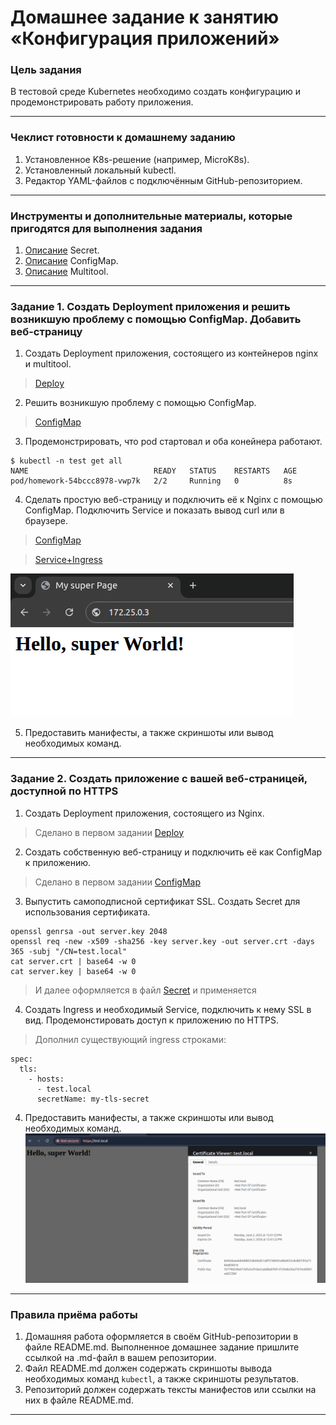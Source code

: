 # Домашнее задание к занятию «Конфигурация приложений»

### Цель задания

В тестовой среде Kubernetes необходимо создать конфигурацию и продемонстрировать работу приложения.

------

### Чеклист готовности к домашнему заданию

1. Установленное K8s-решение (например, MicroK8s).
2. Установленный локальный kubectl.
3. Редактор YAML-файлов с подключённым GitHub-репозиторием.

------

### Инструменты и дополнительные материалы, которые пригодятся для выполнения задания

1. [Описание](https://kubernetes.io/docs/concepts/configuration/secret/) Secret.
2. [Описание](https://kubernetes.io/docs/concepts/configuration/configmap/) ConfigMap.
3. [Описание](https://github.com/wbitt/Network-MultiTool) Multitool.

------

### Задание 1. Создать Deployment приложения и решить возникшую проблему с помощью ConfigMap. Добавить веб-страницу

1. Создать Deployment приложения, состоящего из контейнеров nginx и multitool.
>[Deploy](./deploy.yml)
2. Решить возникшую проблему с помощью ConfigMap.
>[ConfigMap](./configmap.yml)
3. Продемонстрировать, что pod стартовал и оба конейнера работают.
```
$ kubectl -n test get all
NAME                            READY   STATUS    RESTARTS   AGE
pod/homework-54bccc8978-vwp7k   2/2     Running   0          8s
```
4. Сделать простую веб-страницу и подключить её к Nginx с помощью ConfigMap. Подключить Service и показать вывод curl или в браузере.
>[ConfigMap](./configmap.yml)

>[Service+Ingress](./service.yml)

![HelloWorld](image.png)

5. Предоставить манифесты, а также скриншоты или вывод необходимых команд.

------

### Задание 2. Создать приложение с вашей веб-страницей, доступной по HTTPS 

1. Создать Deployment приложения, состоящего из Nginx.
>Cделано в первом задании 
> [Deploy](./deploy.yml)
2. Создать собственную веб-страницу и подключить её как ConfigMap к приложению.
>Cделано в первом задании 
> [ConfigMap](./configmap.yml)
3. Выпустить самоподписной сертификат SSL. Создать Secret для использования сертификата.
```
openssl genrsa -out server.key 2048
openssl req -new -x509 -sha256 -key server.key -out server.crt -days 365 -subj "/CN=test.local"
cat server.crt | base64 -w 0
cat server.key | base64 -w 0
```
> И далее оформляется в файл [Secret](./secret.yml) и применяется
4. Создать Ingress и необходимый Service, подключить к нему SSL в вид. Продемонстировать доступ к приложению по HTTPS. 
> Дополнил существующий ingress строками:
```
spec:
  tls:
    - hosts:
      - test.local
      secretName: my-tls-secret
```
4. Предоставить манифесты, а также скриншоты или вывод необходимых команд.
![alt text](image-1.png)

------

### Правила приёма работы

1. Домашняя работа оформляется в своём GitHub-репозитории в файле README.md. Выполненное домашнее задание пришлите ссылкой на .md-файл в вашем репозитории.
2. Файл README.md должен содержать скриншоты вывода необходимых команд `kubectl`, а также скриншоты результатов.
3. Репозиторий должен содержать тексты манифестов или ссылки на них в файле README.md.

------
